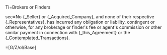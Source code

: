 Ti=Brokers or Finders

sec=No {_Seller} or {_Acquired_Company}, and none of their respective {_Representatives}, has incurred any obligation or liability, contingent or otherwise, for any brokerage or finder's fee or agent's commission or other similar payment in connection with {_this_Agreement} or the {_Contemplated_Transactions}.

=[G/Z/ol/Base]

